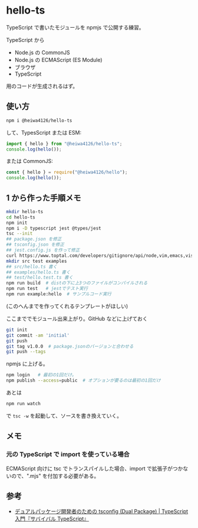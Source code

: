 # hello-ts

TypeScript で書いたモジュールを npmjs で公開する練習。

TypeScript から

- Node.js の CommonJS
- Node.js の ECMAScript (ES Module)
- ブラウザ
- TypeScript

用のコードが生成されるはず。

## 使い方

```bash
npm i @heiwa4126/hello-ts
```

して、TypesScript または ESM:

```typescript
import { hello } from "@heiwa4126/hello-ts";
console.log(hello());
```

または CommonJS:

```javascript
const { hello } = require("@heiwa4126/hello");
console.log(hello());
```

## 1 から作った手順メモ

```bash
mkdir hello-ts
cd hello-ts
npm init
npm i -D typescript jest @types/jest
tsc --init
## package.json を修正
## tsconfig.json を修正
## jest.config.js を作って修正
curl https://www.toptal.com/developers/gitignore/api/node,vim,emacs,visualstudiocode -LO .gitignore
mkdir src test examples
## src/hello.ts 書く
## examples/hello.ts 書く
## test/hello.test.ts 書く
npm run build  # distの下に上3つのファイルがコンパイルされる
npm run test   # jestでテスト実行
npm run example:hello  # サンプルコード実行
```

(このへんまでを作ってくれるテンプレートがほしい)

ここまででモジュール出来上がり。GitHub などに上げておく

```bash
git init
git commit -am 'initial'
git push
git tag v1.0.0  # package.jsonのバージョンと合わせる
git push --tags
```

npmjs に上げる。

```bash
npm login   # 最初の1回だけ。
npm publish --access=public  # オプションが要るのは最初の1回だけ
```

あとは

```bash
npm run watch
```

で `tsc -w` を起動して、ソースを書き換えていく。

## メモ

### 元の TypeScript で import を使っている場合

ECMAScript 向けに tsc でトランスパイルした場合、import で拡張子がつかないので、".mjs" を付加する必要がある。

## 参考

- [デュアルパッケージ開発者のための tsconfig \(Dual Package\) \| TypeScript 入門『サバイバル TypeScript』](https://typescriptbook.jp/reference/advanced-topics/tsconfig-for-dual-package-developers)
